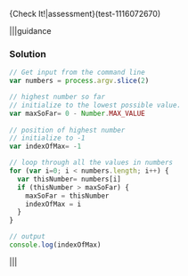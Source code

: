 {Check It!|assessment}(test-1116072670)

|||guidance
### Solution
```javascript
// Get input from the command line
var numbers = process.argv.slice(2)

// highest number so far
// initialize to the lowest possible value.
var maxSoFar= 0 - Number.MAX_VALUE
          
// position of highest number
// initialize to -1
var indexOfMax= -1

// loop through all the values in numbers
for (var i=0; i < numbers.length; i++) {
  var thisNumber= numbers[i]
  if (thisNumber > maxSoFar) {
    maxSoFar = thisNumber
    indexOfMax = i
  }
}

// output
console.log(indexOfMax)
```
|||